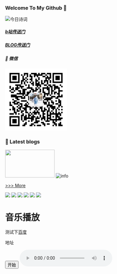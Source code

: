 ### Welcome To My Github 👋

![今日诗词](https://v2.jinrishici.com/one.svg)

##### [b站传送门](https://space.bilibili.com/477763670?spm_id_from=333.1007.0.0)         
##### [BLOG传送门](https://lsyhahaha.github.io/)
##### 🎨 微信

<img height="200" src="https://raw.githubusercontent.com/lsyhahaha/lsyhahaha/main/img/mmqrcode1644127195171.png" width="200"/>

### 🎨 Latest blogs

<img src="https://cn.bing.com/th?id=OHR.MexicoMonarchs_ROW1618920762_1920x1080.jpg&amp;amp;amp;amp;amp;amp;rf=LaDigue_1920x1080.jpg&amp;amp;amp;amp;amp;amp;pid=hp" width="160" height="90"/>
<img alt="info" height="" src="https://github-readme-stats.vercel.app/api?username=lsyhahaha&amp;amp;show_icons=true&amp;amp;count_private=true&amp;amp;hide=prs&amp;amp;theme=default_repocard" width=""/>

[>>> More](https://java8.ml/archives/)

[![](https://img.shields.io/badge/徽标学习-green.svg)](https://www.cnblogs.com/sddai/p/13779316.html)
[![](https://img.shields.io/badge/spark-red.svg)](https://spark.apache.org/)
[![](https://img.shields.io/badge/-Java-007396?style=flat-square&logo=java&logoColor=ffffff)](https://reactjs.org/)
[![](https://img.shields.io/badge/-C-inactive?style=flat-square&logo=C&logoColor=ffffff)](https://reactjs.org/)
[![](https://img.shields.io/badge/-Python-blue?style=flat-square&logo=Python&logoColor=ffffff)](https://www.python.org/)
[![](https://img.shields.io/badge/-Markdown-inactive?style=flat-square&logo=Markdown&logoColor=ffffff)](https://markdown-here.com)


<!DOCTYPE html>
<html lang="en">
<head>
    <meta charset="UTF-8">
    <title>音乐播放</title>
</head>
<body>
<h1>音乐播放</h1>
<p>测试下<a href="http://www.baidu.com">百度</a></p>
<p id="demo">地址</p>
<input id="btn" type="button" onclick="playmp3()" value="开始"/>
<audio id="audio1" controls="controls">
    <!--    <source src="富士山下.mp3" type="audio/ogg">-->
    <source src="C:\Users\98708\Desktop\lsyhahaha\music\start.mp3" type="audio/ogg">
    Your browser does not support the audio tag.
</audio>
</body>
</html>
<script>
    var audio = document.getElementById('audio1');
    var btn1 = document.getElementById('btn');
    playmp3 = function () {
        if (audio !== null) {
            if (audio.paused) {
                btn1.value = "暂停";
                audio.play();
            } else {
                btn1.value = "开始";
                audio.pause();
            }
        }
    }
</script>


